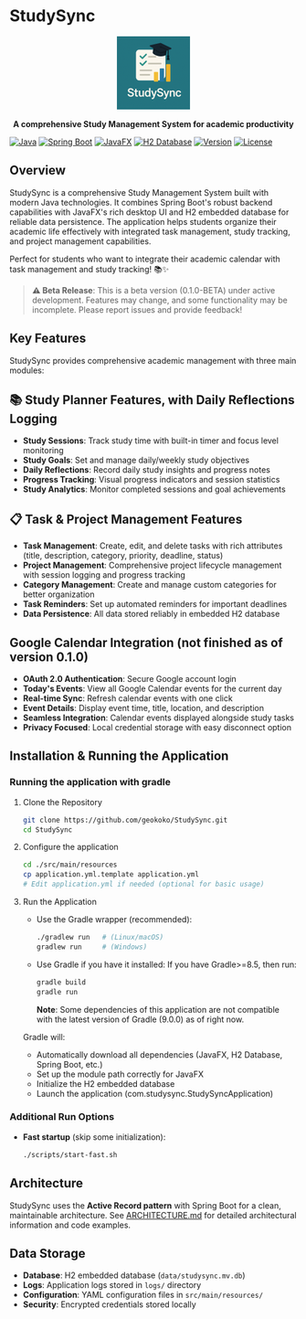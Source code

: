 # StudySync

<div align="center">
  <img src="src/main/resources/icon.png" alt="StudySync Logo" width="128" height="128">
  
  **A comprehensive Study Management System for academic productivity**
</div>

[![Java](https://img.shields.io/badge/Java-21-orange.svg)](https://www.oracle.com/java/)
[![Spring Boot](https://img.shields.io/badge/Spring%20Boot-3.2.0-brightgreen.svg)](https://spring.io/projects/spring-boot)
[![JavaFX](https://img.shields.io/badge/JavaFX-21-blue.svg)](https://openjfx.io/)
[![H2 Database](https://img.shields.io/badge/Database-H2-blue.svg)](https://www.h2database.com/)
[![Version](https://img.shields.io/badge/Version-0.1.0--BETA-red.svg)](https://github.com/studysync/studysync/releases)
[![License](https://img.shields.io/badge/License-MIT-yellow.svg)](LICENSE)

## Overview

StudySync is a comprehensive Study Management System built with modern Java technologies. It combines Spring Boot's robust backend capabilities with JavaFX's rich desktop UI and H2 embedded database for reliable data persistence. The application helps students organize their academic life effectively with integrated task management, study tracking, and project management capabilities.

Perfect for students who want to integrate their academic calendar with task management and study tracking! 📚✨

> **⚠️ Beta Release**: This is a beta version (0.1.0-BETA) under active development. Features may change, and some functionality may be incomplete. Please report issues and provide feedback!

## Key Features

StudySync provides comprehensive academic management with three main modules:

## 📚 Study Planner Features, with Daily Reflections Logging
* **Study Sessions**: Track study time with built-in timer and focus level monitoring
* **Study Goals**: Set and manage daily/weekly study objectives  
* **Daily Reflections**: Record daily study insights and progress notes
* **Progress Tracking**: Visual progress indicators and session statistics
* **Study Analytics**: Monitor completed sessions and goal achievements

## 📋 Task & Project Management Features  
* **Task Management**: Create, edit, and delete tasks with rich attributes (title, description, category, priority, deadline, status)
* **Project Management**: Comprehensive project lifecycle management with session logging and progress tracking
* **Category Management**: Create and manage custom categories for better organization
* **Task Reminders**: Set up automated reminders for important deadlines
* **Data Persistence**: All data stored reliably in embedded H2 database

## Google Calendar Integration (**not** finished as of version 0.1.0)
* **OAuth 2.0 Authentication**: Secure Google account login
* **Today's Events**: View all Google Calendar events for the current day
* **Real-time Sync**: Refresh calendar events with one click
* **Event Details**: Display event time, title, location, and description
* **Seamless Integration**: Calendar events displayed alongside study tasks
* **Privacy Focused**: Local credential storage with easy disconnect option

## Installation & Running the Application

### Running the application with gradle

1. Clone the Repository
    ``` bash
    git clone https://github.com/geokoko/StudySync.git
    cd StudySync
    ```
2. Configure the application
    ```bash
    cd ./src/main/resources
    cp application.yml.template application.yml
    # Edit application.yml if needed (optional for basic usage)
    ```

3. Run the Application
    * Use the Gradle wrapper (recommended):
        ``` bash
        ./gradlew run   # (Linux/macOS)
        gradlew run     # (Windows)
        ```

    * Use Gradle if you have it installed:
        If you have Gradle>=8.5, then run:
        ``` bash
        gradle build
        gradle run
        ```
        **Note**: Some dependencies of this application are not compatible with the latest version of Gradle (9.0.0) as of right now.

    Gradle will:
    * Automatically download all dependencies (JavaFX, H2 Database, Spring Boot, etc.)
    * Set up the module path correctly for JavaFX
    * Initialize the H2 embedded database
    * Launch the application (com.studysync.StudySyncApplication)

### Additional Run Options

* **Fast startup** (skip some initialization):
    ```bash
    ./scripts/start-fast.sh
    ```

## Architecture

StudySync uses the **Active Record pattern** with Spring Boot for a clean, maintainable architecture.
See [ARCHITECTURE.md](ARCHITECTURE.md) for detailed architectural information and code examples.

## Data Storage

* **Database**: H2 embedded database (`data/studysync.mv.db`)
* **Logs**: Application logs stored in `logs/` directory
* **Configuration**: YAML configuration files in `src/main/resources/`
* **Security**: Encrypted credentials stored locally
